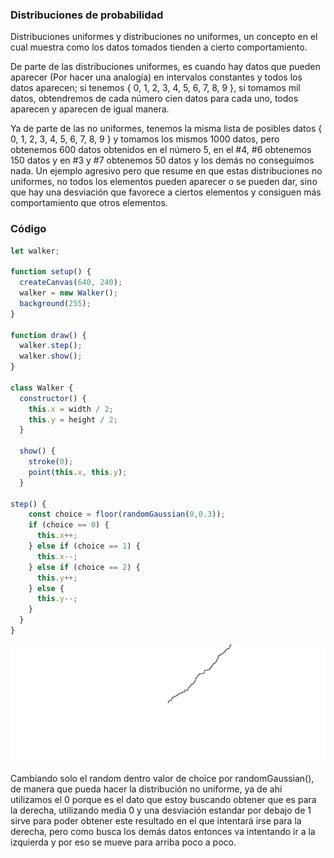 ### Distribuciones de probabilidad
Distribuciones uniformes y distribuciones no uniformes, un concepto en el cual muestra como los datos tomados tienden a cierto comportamiento.

De parte de las distribuciones uniformes, es cuando hay datos que pueden aparecer (Por hacer una analogía) en intervalos constantes y todos los datos aparecen; si tenemos { 0, 1, 2, 3, 4, 5, 6, 7, 8, 9 }, si tomamos mil datos, obtendremos de cada número cien datos para cada uno, todos aparecen y aparecen de igual manera.

Ya de parte de las no uniformes, tenemos la misma lista de posibles datos { 0, 1, 2, 3, 4, 5, 6, 7, 8, 9 } y tomamos los mismos 1000 datos, pero obtenemos 600 datos obtenidos en el número 5, en el #4, #6 obtenemos 150 datos y en #3 y #7 obtenemos 50 datos y los demás no conseguimos nada. Un ejemplo agresivo pero que resume en que estas distribuciones no uniformes, no todos los elementos pueden aparecer o se pueden dar, sino que hay una desviación que favorece a ciertos elementos y consiguen más comportamiento que otros elementos.

### Código
``` js
let walker;

function setup() {
  createCanvas(640, 240);
  walker = new Walker();
  background(255);
}

function draw() {
  walker.step();
  walker.show();
}

class Walker {
  constructor() {
    this.x = width / 2;
    this.y = height / 2;
  }

  show() {
    stroke(0);
    point(this.x, this.y);
  }

step() {
    const choice = floor(randomGaussian(0,0.3));
    if (choice == 0) {
      this.x++;
    } else if (choice == 1) {
      this.x--;
    } else if (choice == 2) {
      this.y++;
    } else {
      this.y--;
    }
  }
}
```

![Output](../../../../assets/something-uniforme-derecha.png)

Cambiando solo el random dentro valor de choice por randomGaussian(), de manera que pueda hacer la distribución no uniforme, ya de ahí utilizamos el 0 porque es el dato que estoy buscando obtener que es para la derecha, utilizando media 0 y una desviación estandar por debajo de 1 sirve para poder obtener este resultado en el que intentará irse para la derecha, pero como busca los demás datos entonces va intentando ir a la izquierda y por eso se mueve para arriba poco a poco.
